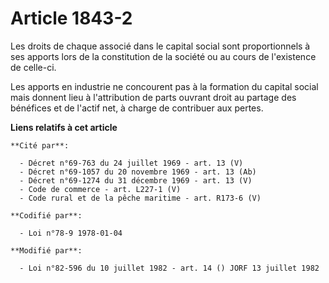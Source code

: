 # Article 1843-2

Les droits de chaque associé dans le capital social sont proportionnels à ses apports lors de la constitution de la société
ou au cours de l'existence de celle-ci.

Les apports en industrie ne concourent pas à la formation du capital social mais donnent lieu à l'attribution de parts
ouvrant droit au partage des bénéfices et de l'actif net, à charge de contribuer aux pertes.

**Liens relatifs à cet article**

	**Cité par**:

	  - Décret n°69-763 du 24 juillet 1969 - art. 13 (V)
	  - Décret n°69-1057 du 20 novembre 1969 - art. 13 (Ab)
	  - Décret n°69-1274 du 31 décembre 1969 - art. 13 (V)
	  - Code de commerce - art. L227-1 (V)
	  - Code rural et de la pêche maritime - art. R173-6 (V)

	**Codifié par**:

	  - Loi n°78-9 1978-01-04

	**Modifié par**:

	  - Loi n°82-596 du 10 juillet 1982 - art. 14 () JORF 13 juillet 1982
